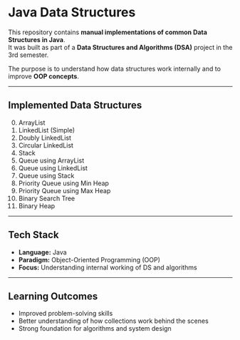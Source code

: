# Java Data Structures

This repository contains **manual implementations of common Data Structures in Java**.  
It was built as part of a **Data Structures and Algorithms (DSA)** project in the 3rd semester.  

The purpose is to understand how data structures work internally and to improve **OOP concepts**.  

---

## Implemented Data Structures
0. ArrayList  
1. LinkedList (Simple)  
2. Doubly LinkedList  
3. Circular LinkedList  
4. Stack  
5. Queue using ArrayList  
6. Queue using LinkedList  
7. Queue using Stack  
8. Priority Queue using Min Heap  
9. Priority Queue using Max Heap  
10. Binary Search Tree  
11. Binary Heap  

---

## Tech Stack
- **Language:** Java  
- **Paradigm:** Object-Oriented Programming (OOP)  
- **Focus:** Understanding internal working of DS and algorithms  

---

## Learning Outcomes
- Improved problem-solving skills  
- Better understanding of how collections work behind the scenes  
- Strong foundation for algorithms and system design  

